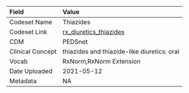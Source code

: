 |Field            |Value                                       |
|:----------------|:-------------------------------------------|
|Codeset Name     |Thiazides                                   |
|Codeset Link     |[rx_diuretics_thiazides](https://github.com/PEDSnet/Variable-Dictionary/blob/main/drug/rx_diuretics_thiazides.csv)|
|CDM              |PEDSnet                                     |
|Clinical Concept |thiazides and thiazide-like diuretics: oral |
|Vocab            |RxNorm,RxNorm Extension                     |
|Date Uploaded    |2021-05-12                                  |
|Metadata         |NA                                          |
